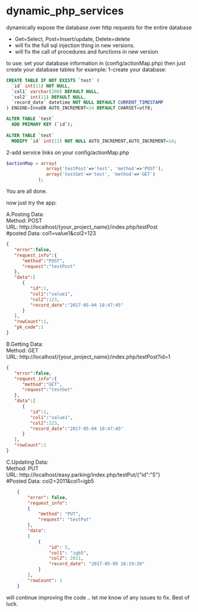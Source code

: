 # dynamic_php_services
dynamically expose the database over http requests for the entire database 
 * Get=Select, Post=Insert/update, Delete=delete
 * will fix the full sql injection thing in new versions.
 * will fix the call of procedures and functions in new version 
 
 
 to use: set your database information in (config/actionMap.php)
 then just create your database tables for example: 
 1-create your database: 
```SQL
CREATE TABLE IF NOT EXISTS `test` (
  `id` int(11) NOT NULL,
  `col1` varchar(200) DEFAULT NULL,
  `col2` int(11) DEFAULT NULL,
  `record_date` datetime NOT NULL DEFAULT CURRENT_TIMESTAMP
) ENGINE=InnoDB AUTO_INCREMENT=14 DEFAULT CHARSET=utf8;

ALTER TABLE `test`
  ADD PRIMARY KEY (`id`);
  
ALTER TABLE `test`
  MODIFY `id` int(11) NOT NULL AUTO_INCREMENT,AUTO_INCREMENT=14;
```
2-add service links on your config/actionMap.php
```php
$actionMap = array(
               array('testPost'=>'test', 'method'=>'POST'),
               array('testGet'=>'test', 'method'=>'GET')
            );
```

You are all done. 

now just try the app: 

A.Posting Data: <br>
Method: POST <br>
URL: http://localhost/{your_project_name}/index.php/testPost <br>
#posted Data: col1=value1&col2=123 <br>
```JSON
{
   "error":false,
   "request_info":{
      "method":"POST",
      "request":"testPost"
   },
   "data":[
      {
         "id":1,
         "col1":"value1",
         "col2":123,
         "record_date":"2017-05-04 18:47:45"
      }
   ],
   "rowCount":1,
   "pk_code":1
}
```

B.Getting Data: <br>
Method: GET <br>
URL: http://localhost/{your_project_name}/index.php/testPost?id=1 <br>
```JSON
{
   "error":false,
   "request_info":{
      "method":"GET",
      "request":"testGet"
   },
   "data":[
      {
         "id":1,
         "col1":"value1",
         "col2":123,
         "record_date":"2017-05-04 18:47:45"
      }
   ],
   "rowCount":1
}
```

C.Updating Data: <br>
Method: PUT <br>
URL: http://localhost/easy.parking/index.php/testPut/{"id":"5"} <br>
#Posted Data: col2=2011&col1=igb5 <br>
```JSON
    {
        "error": false,
        "request_info":
        {
            "method": "PUT",
            "request": "testPut"
        },
        "data":
        [
            {
                "id": 5,
                "col1": "igb5",
                "col2": 2011,
                "record_date": "2017-05-09 16:19:20"
            }
        ],
        "rowCount": 1
    }
```



will continue improving the code .. let me know of any issues to fix. 
Best of luck. 


